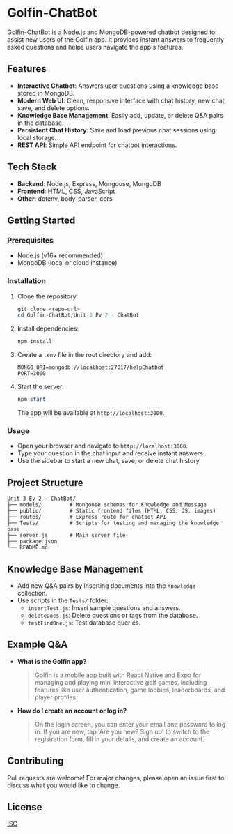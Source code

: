 # Golfin-ChatBot

Golfin-ChatBot is a Node.js and MongoDB-powered chatbot designed to assist new users of the Golfin app. It provides instant answers to frequently asked questions and helps users navigate the app's features.

## Features

- **Interactive Chatbot**: Answers user questions using a knowledge base stored in MongoDB.
- **Modern Web UI**: Clean, responsive interface with chat history, new chat, save, and delete options.
- **Knowledge Base Management**: Easily add, update, or delete Q&A pairs in the database.
- **Persistent Chat History**: Save and load previous chat sessions using local storage.
- **REST API**: Simple API endpoint for chatbot interactions.

## Tech Stack

- **Backend**: Node.js, Express, Mongoose, MongoDB
- **Frontend**: HTML, CSS, JavaScript
- **Other**: dotenv, body-parser, cors

## Getting Started

### Prerequisites

- Node.js (v16+ recommended)
- MongoDB (local or cloud instance)

### Installation

1. Clone the repository:

   ```powershell
   git clone <repo-url>
   cd Golfin-ChatBot/Unit 3 Ev 2 - ChatBot
   ```

2. Install dependencies:

   ```powershell
   npm install
   ```

3. Create a `.env` file in the root directory and add:

   ```
   MONGO_URI=mongodb://localhost:27017/helpChatbot
   PORT=3000
   ```

4. Start the server:
   ```powershell
   npm start
   ```
   The app will be available at `http://localhost:3000`.

### Usage

- Open your browser and navigate to `http://localhost:3000`.
- Type your question in the chat input and receive instant answers.
- Use the sidebar to start a new chat, save, or delete chat history.

## Project Structure

```
Unit 3 Ev 2 - ChatBot/
├── models/         # Mongoose schemas for Knowledge and Message
├── public/         # Static frontend files (HTML, CSS, JS, images)
├── routes/         # Express route for chatbot API
├── Tests/          # Scripts for testing and managing the knowledge base
├── server.js       # Main server file
├── package.json
└── README.md
```

## Knowledge Base Management

- Add new Q&A pairs by inserting documents into the `Knowledge` collection.
- Use scripts in the `Tests/` folder:
  - `insertTest.js`: Insert sample questions and answers.
  - `deleteDocs.js`: Delete questions or tags from the database.
  - `testFindOne.js`: Test database queries.

## Example Q&A

- **What is the Golfin app?**

  > Golfin is a mobile app built with React Native and Expo for managing and playing mini interactive golf games, including features like user authentication, game lobbies, leaderboards, and player profiles.

- **How do I create an account or log in?**
  > On the login screen, you can enter your email and password to log in. If you are new, tap 'Are you new? Sign up' to switch to the registration form, fill in your details, and create an account.

## Contributing

Pull requests are welcome! For major changes, please open an issue first to discuss what you would like to change.

## License

[ISC](LICENSE)
